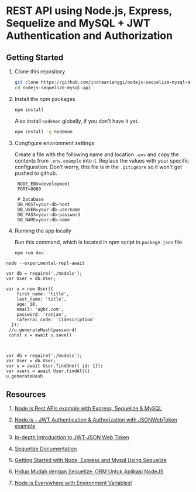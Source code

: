 # REST API using Node.js, Express, Sequelize and MySQL + JWT Authentication and Authorization

## Getting Started

1. Clone this repository

   ```bash
   git clone https://github.com/indraarianggi/nodejs-sequelize-mysql-api.git
   cd nodejs-sequelize-mysql-api
   ```

2. Install the npm packages

   ```bash
   npm install
   ```

   Also install `nodemon` globally, if you don't have it yet.

   ```bash
   npm install -g nodemon
   ```

3. Congfigure environment settings

   Create a file with the following name and location `.env` and copy the contents from `.env.example` into it. Replace the values with your specific configuration. Don't worry, this file is in the `.gitignore` so it won't get pushed to github.

   ```javasscript
    NODE_ENV=development
    PORT=8080

    # Database
    DB_HOST=your-db-host
    DB_USER=your-db-username
    DB_PASS=your-db-password
    DB_NAME=your-db-name
   ```

4. Running the app locally

   Run this command, which is located in npm script in `package.json` file.

   ```bash
   npm run dev
   ```

```
node --experimental-repl-await

var db = require('./models');
var User = db.User;

var u = new User({
    first_name: 'title',
    last_name: 'title',
    age: 18,
    email: 'a@bc.com',
    password: 'ranjan',
    raferral_code: '11description'
  });
 //u.generateHash(password)  
 const x = await u.save()
 
 
 
var db = require('./models');
var User = db.User;
var u = await User.findOne({ id: 1});
var users = await User.findAll()
u.generateHash
```
## Resources

1. [Node.js Rest APIs example with Express, Sequelize & MySQL](https://bezkoder.com/node-js-express-sequelize-mysql/)

2. [Node.js – JWT Authentication & Authorization with JSONWebToken example](https://bezkoder.com/node-js-jwt-authentication-mysql/)

3. [In-depth Introduction to JWT-JSON Web Token](https://bezkoder.com/jwt-json-web-token/)

4. [Sequelize Documentation](https://sequelize.org/master/)

5. [Getting Started with Node, Express and Mysql Using Sequelize](https://medium.com/@prajramesh93/getting-started-with-node-express-and-mysql-using-sequelize-ed1225afc3e0)

6. [Hidup Mudah dengan Sequelize: ORM Untuk Aplikasi NodeJS](https://refactory.id/post/91-hidup-mudah-dengan-sequelize-orm-untuk-aplikasi-nodejs)

7. [Node.js Everywhere with Environment Variables!](https://medium.com/the-node-js-collection/making-your-node-js-work-everywhere-with-environment-variables-2da8cdf6e786)
